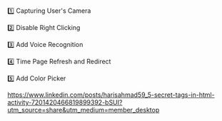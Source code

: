 1️⃣ Capturing User's Camera

2️⃣ Disable Right Clicking

3️⃣ Add Voice Recognition

4️⃣ Time Page Refresh and Redirect

5️⃣ Add Color Picker

<https://www.linkedin.com/posts/harisahmad59_5-secret-tags-in-html-activity-7201420466819899392-bSUI?utm_source=share&utm_medium=member_desktop>
